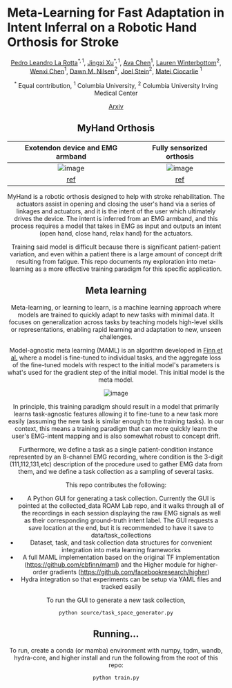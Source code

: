 <h1> Meta-Learning for Fast Adaptation in Intent Inferral on a Robotic Hand Orthosis for Stroke</h1>
<div style="text-align: center;">

[Pedro Leandro La Rotta](#)$^{* , 1}$, [Jingxi Xu](https://jxu.ai/)$^{* , 1}$, [Ava Chen](https://avachen.net/)$^1$, [Lauren Winterbottom](#)$^2$, [Wenxi Chen](#)$^1$, [Dawn M. Nilsen](#)$^2$, [Joel Stein](#)$^2$, [Matei Ciocarlie](https://roam.me.columbia.edu/people/matei-ciocarlie)
$^1$

$^*$ Equal contribution, $^1$ Columbia University, $^2$ Columbia University Irving Medical Center

[Arxiv](https://arxiv.org/abs/2403.13147)
 
## MyHand Orthosis

 Exotendon device and EMG armband           |  Fully sensorized orthosis
:-------------------------:|:-------------------------:
![image](https://github.com/plarotta/meta-emg/assets/20714356/f5ccd6c4-9db0-421d-aa9f-1665b4a1e7d5) | ![image](https://github.com/plarotta/meta-emg/assets/20714356/36014c4e-5c41-46ad-82d7-8971310af376) 
[ref](https://arxiv.org/pdf/1911.08003.pdf) | [ref](https://arxiv.org/pdf/2011.00034.pdf)

MyHand is a robotic orthosis designed to help with stroke rehabilitation. The actuators assist in opening and closing the user's hand via a series of linkages and actuators, and it is the intent of the user which ultimately drives the device. The intent is inferred from an EMG armband, and this process requires a model that takes in EMG as input and outputs an intent (open hand, close hand, relax hand) for the actuators. 

Training said model is difficult because there is significant patient-patient variation, and even within a patient there is a large amount of concept drift resulting from fatigue. This repo documents my exploration into meta-learning as a more effective training paradigm for this specific application.

## Meta learning

Meta-learning, or learning to learn, is a machine learning approach where models are trained to quickly adapt to new tasks with minimal data. It focuses on generalization across tasks by teaching models high-level skills or representations, enabling rapid learning and adaptation to new, unseen challenges. 

Model-agnostic meta learning (MAML) is an algorithm developed in [Finn et al.](https://arxiv.org/pdf/1703.03400.pdf) where a model is fine-tuned to individual tasks, and the aggregate loss of the fine-tuned models with respect to the initial model's parameters is what's used for the gradient step of the initial model. This initial model is the meta model. 

![image](https://github.com/plarotta/meta-emg/assets/20714356/abd212af-d1fa-4c38-ac59-c5725b00e537)

In principle, this training paradigm should result in a model that primarily learns task-agnostic features allowing it to fine-tune to a new task more easily (assuming the new task is similar enough to the training tasks). In our context, this means a training paradigm that can more quickly learn the user's EMG-intent mapping and is also somewhat robust to concept drift.

Furthermore, we define a task as a single patient-condition instance represented by an 8-channel EMG recording, where condition is the 3-digit (111,112,131,etc) description of the procedure used to gather EMG data from them, and we define a task collection as a sampling of several tasks.

This repo contributes the following:

- A Python GUI for generating a task collection. Currently the GUI is pointed at the collected_data ROAM Lab repo, and it walks through all of the recordings in each session displaying the raw EMG signals as well as their corresponding ground-truth intent label. The GUI requests a save location at the end, but it is recommended to have it save to data/task_collections
- Dataset, task, and task collection data structures for convenient integration into meta learning frameworks
- A full MAML implementation based on the original TF implementation (https://github.com/cbfinn/maml) and the Higher module for higher-order gradients (https://github.com/facebookresearch/higher)
- Hydra integration so that experiments can be setup via YAML files and tracked easily

To run the GUI to generate a new task collection,

```python source/task_space_generator.py```

## Running...

To run, create a conda (or mamba) environment with numpy, tqdm, wandb, hydra-core, and higher install and run the following from the root of this repo:

```python train.py```

